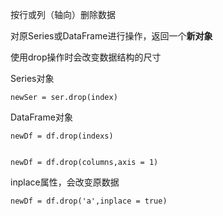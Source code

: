 按行或列（轴向）删除数据

对原Series或DataFrame进行操作，返回一个**新对象**

使用drop操作时会改变数据结构的尺寸

Series对象

    newSer = ser.drop(index)
    
    
DataFrame对象

    newDf = df.drop(indexs)

    
    newDf = df.drop(columns,axis = 1)
    
    
inplace属性，会改变原数据

    newDf = df.drop('a',inplace = true)
